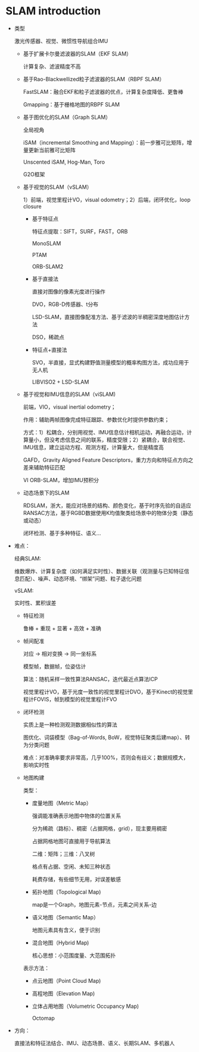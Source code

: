 # SLAM introduction

+ 类型

    激光传感器、视觉、微惯性导航组合IMU

    + 基于扩展卡尔曼滤波器的SLAM（EKF SLAM）

        计算复杂、滤波精度不高

    + 基于Rao-Blackwellized粒子滤波器的SLAM（RBPF SLAM）

        FastSLAM：融合EKF和粒子滤波器的优点，计算复杂度降低、更鲁棒

        Gmapping：基于栅格地图的RBPF SLAM

    + 基于图优化的SLAM（Graph SLAM）

        全局视角

        iSAM（incremental Smoothing and Mapping）：前一步雅可比矩阵，增量更新当前雅可比矩阵

        Unscented iSAM, Hog-Man, Toro

        G2O框架

    + 基于视觉的SLAM（vSLAM）

        1）前端，视觉里程计VO，visual odometry；2）后端，闭环优化，loop closure

        + 基于特征点

            特征点提取：SIFT，SURF，FAST，ORB

            MonoSLAM

            PTAM

            ORB-SLAM2

        + 基于直接法

            直接对图像的像素光度进行操作

            DVO，RGB-D传感器、t分布

            LSD-SLAM，直接图像配准方法、基于滤波的半稠密深度地图估计方法

            DSO，稀疏点

        + 特征点+直接法

            SVO，半直接，显式构建野值测量模型的概率构图方法，成功应用于无人机

            LIBVISO2 + LSD-SLAM

    + 基于视觉和IMU信息的SLAM（viSLAM)

        前端，VIO，visual inertial odometry；

        作用：辅助两帧图像完成特征跟踪、参数优化时提供参数约束；

        方式：1）松耦合，分别用视觉、IMU信息估计相机运动，再融合运动，计算量小，但没考虑信息之间的联系，精度受限；2）紧耦合，联合视觉、IMU信息，建立运动方程、观测方程，计算量大，但是精度高

        GAFD，Gravity Aligned Feature Descriptors，重力方向和特征点方向之差来辅助特征匹配

        VI ORB-SLAM，增加IMU预积分

    + 动态场景下的SLAM

        RDSLAM，浙大，能应对场景的结构、颜色变化，基于时序先验的自适应RANSAC方法，基于RGBD数据使用K均值聚类给场景中的物体分类（静态或动态）

        闭环检测、基于多种特征、语义...

+ 难点：

    经典SLAM:

    维数爆炸、计算复杂度（如何满足实时性）、数据关联（观测量与已知特征信息匹配）、噪声、动态环境、“绑架”问题、粒子退化问题

    vSLAM:

    实时性、累积误差

    + 特征检测

        鲁棒 + 重现 + 显著 + 高效 + 准确

    + 帧间配准

        对应 -> 相对变换 -> 同一坐标系

        模型帧，数据帧，位姿估计

        算法：随机采样一致性算法RANSAC，迭代最近点算法ICP

        视觉里程计VO，基于光度一致性的视觉里程计DVO，基于Kinect的视觉里程计FOVIS，帧到模型的视觉里程计FVO

    + 闭环检测

        实质上是一种检测观测数据相似性的算法

        图优化、词袋模型（Bag-of-Words, BoW，视觉特征聚类后建map）、转为分类问题

        难点：对准确率要求非常高，几乎100%，否则会有歧义；数据规模大，影响实时性

    + 地图构建

        类型：

       + 度量地图（Metric Map）

            强调能准确表示地图中物体的位置关系

            分为稀疏（路标）、稠密（占据网格，grid），现主要用稠密

            占据网格地图可直接用于导航算法

            二维：矩阵；三维：八叉树

            格点有占据、空闲、未知三种状态

            耗费存储，有些细节无用，对误差敏感

        + 拓扑地图（Topological Map)

            map是一个Graph，地图元素-节点，元素之间关系-边

        + 语义地图（Semantic Map）

            地图元素具有含义，便于识别

        + 混合地图（Hybrid Map)

            核心思想：小范围度量、大范围拓扑

        表示方法：

        + 点云地图（Point Cloud Map)

        + 高程地图（Elevation Map)

        + 立体占用地图（Volumetric Occupancy Map)

            Octomap

+ 方向：
    
    直接法和特征法结合、IMU、动态场景、语义、长期SLAM、多机器人
